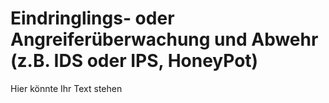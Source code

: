 # Eindringlings- oder Angreiferüberwachung und Abwehr (z.B. IDS oder IPS, HoneyPot)

Hier könnte Ihr Text stehen